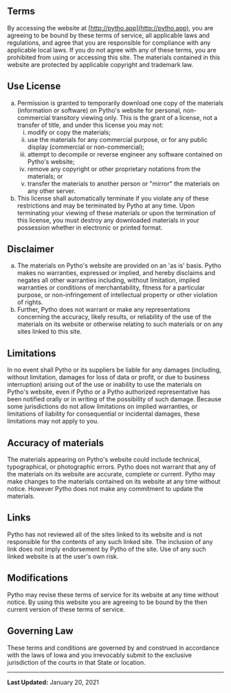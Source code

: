 ## Terms

By accessing the website at [http://pytho.app](http://pytho.app), you are agreeing to be bound by these terms of service, all applicable laws and regulations, and agree that you are responsible for compliance with any applicable local laws. If you do not agree with any of these terms, you are prohibited from using or accessing this site. The materials contained in this website are protected by applicable copyright and trademark law.

## Use License

<ol type="a">
  <li>
    Permission is granted to temporarily download one copy of the materials (information or software) on Pytho's website for personal, non-commercial transitory viewing only. This is the grant of a license, not a transfer of title, and under this license you may not:
    <ol type="i">
      <li>
        modify or copy the materials;
      </li>
      <li>
        use the materials for any commercial purpose, or for any public display (commercial or non-commercial);
      </li>
      <li>
        attempt to decompile or reverse engineer any software contained on Pytho's website;
      </li>
      <li>
       remove any copyright or other proprietary notations from the materials; or
      </li>
      <li>
        transfer the materials to another person or "mirror" the materials on any other server.
      </li>
    </ol>
  </li>
  <li>
    This license shall automatically terminate if you violate any of these restrictions and may be terminated by Pytho at any time. Upon terminating your viewing of these materials or upon the termination of this license, you must destroy any downloaded materials in your possession whether in electronic or printed format.
  </li>
</ol>

## Disclaimer

<ol type="a">
   <li>
    The materials on Pytho's website are provided on an 'as is' basis. Pytho makes no warranties, expressed or implied, and hereby disclaims and negates all other warranties including, without limitation, implied warranties or conditions of merchantability, fitness for a particular purpose, or non-infringement of intellectual property or other violation of rights.
  </li>
   <li>
    Further, Pytho does not warrant or make any representations concerning the accuracy, likely results, or reliability of the use of the materials on its website or otherwise relating to such materials or on any sites linked to this site.
  </li>
</ol>

## Limitations

In no event shall Pytho or its suppliers be liable for any damages (including, without limitation, damages for loss of data or profit, or due to business interruption) arising out of the use or inability to use the materials on Pytho's website, even if Pytho or a Pytho authorized representative has been notified orally or in writing of the possibility of such damage. Because some jurisdictions do not allow limitations on implied warranties, or limitations of liability for consequential or incidental damages, these limitations may not apply to you.

## Accuracy of materials

The materials appearing on Pytho's website could include technical, typographical, or photographic errors. Pytho does not warrant that any of the materials on its website are accurate, complete or current. Pytho may make changes to the materials contained on its website at any time without notice. However Pytho does not make any commitment to update the materials.

## Links

Pytho has not reviewed all of the sites linked to its website and is not responsible for the contents of any such linked site. The inclusion of any link does not imply endorsement by Pytho of the site. Use of any such linked website is at the user's own risk.

## Modifications

Pytho may revise these terms of service for its website at any time without notice. By using this website you are agreeing to be bound by the then current version of these terms of service.

## Governing Law

These terms and conditions are governed by and construed in accordance with the laws of Iowa and you irrevocably submit to the exclusive jurisdiction of the courts in that State or location.

---

**Last Updated:** January 20, 2021

